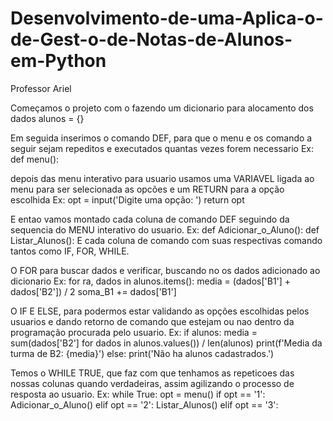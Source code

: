 # Desenvolvimento-de-uma-Aplica-o-de-Gest-o-de-Notas-de-Alunos-em-Python
Professor Ariel

Começamos o projeto com o fazendo um dicionario para alocamento dos dados 
alunos = {}

Em seguida inserimos o comando DEF, para que o menu e os comando a seguir sejam repeditos e executados quantas vezes forem necessario
Ex: def menu(): 

depois das menu interativo para usuario usamos uma VARIAVEL ligada ao menu para ser selecionada as opcões e um RETURN para a opção escolhida 
Ex: opt = input('Digite uma opção: ')
    return opt

E entao vamos montado cada coluna de comando DEF seguindo da sequencia do MENU interativo do usuario.
Ex: def Adicionar_o_Aluno():
    def Listar_Alunos():
E cada coluna de comando com suas respectivas comando 
tantos como IF, FOR, WHILE.

O FOR para buscar dados e verificar, buscando no os dados adicionado ao dicionario 
Ex: for ra, dados in alunos.items():
        media = (dados['B1'] + dados['B2']) / 2
        soma_B1 += dados['B1']
        
O IF E ELSE, para podermos estar validando as opções escolhidas pelos usuarios e dando retorno de comando que estejam ou nao dentro da programação
procurada pelo usuario.
Ex: if alunos:
        media = sum(dados['B2'] for dados in alunos.values()) / len(alunos)
        print(f'Media da turma de B2: {media}')
    else:
        print('Não ha alunos cadastrados.')
        
Temos o WHILE TRUE, que faz com que tenhamos as repeticoes das nossas colunas quando verdadeiras, assim agilizando o processo de resposta ao usuario.
Ex: while True:
    opt = menu()
    if opt == '1':
        Adicionar_o_Aluno()
    elif opt == '2':
        Listar_Alunos()
    elif opt == '3':
